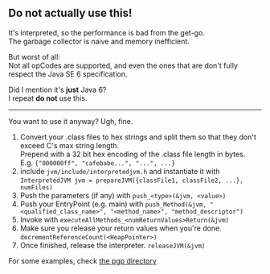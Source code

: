## Do not actually use this!

It's interpreted, so the performance is bad from the get-go.  
The garbage collector is naive and memory inefficient.

But worst of all:  
Not all opCodes are supported, and even the ones that are don't fully respect the Java SE 6 specification.

Did I mention it's **just** Java 6?  
I repeat **do not** use this.

---

You want to use it anyway? Ugh, fine.

1. Convert your .class files to hex strings and split them so that they don't exceed C's max string length.  
    Prepend with a 32 bit hex encoding of the .class file length in bytes.  
    E.g. `{"000000ff", "cafebabe...", "...", ...}`
2. include `jvm/include/interpretedjvm.h` and instantiate it with `InterpretedJVM jvm = prepareJVM({classFile1, classFile2, ...}, numFiles)`
3. Push the parameters (if any) with `push_<type>(&jvm, <value>)`
4. Push your EntryPoint (e.g. main) with `push_Method(&jvm, "<qualified_class_name>", "<method_name>", "method_descriptor")`
5. Invoke with `executeAllMethods_<numReturnValues>Return(&jvm)`
6. Make sure you release your return values when you're done. `decrementReferenceCount(<HeapPointer>)`
7. Once finished, release the interpreter. `releaseJVM(&jvm)`

For some examples, check [the pgp directory](pgp)